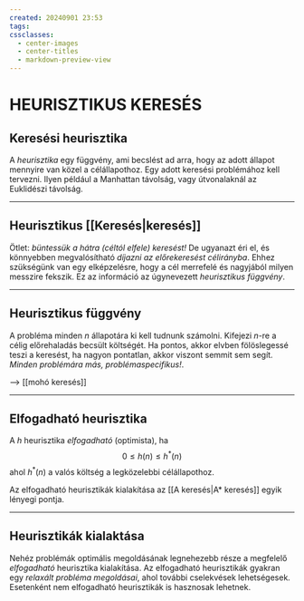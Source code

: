 ```yaml
---
created: 20240901 23:53
tags: 
cssclasses:
  - center-images
  - center-titles
  - markdown-preview-view
---
```

# HEURISZTIKUS KERESÉS
## Keresési heurisztika

A *heurisztika* egy függvény, ami becslést ad arra, hogy az adott állapot mennyire van közel a célállapothoz. Egy adott keresési problémához kell tervezni. Ilyen például a Manhattan távolság, vagy útvonalaknál az Euklidészi távolság.

---

## Heurisztikus [[Keresés|keresés]]

Ötlet: *büntessük a hátra (céltól elfele) keresést!*
De ugyanazt éri el, és könnyebben megvalósítható *díjazni az előrekeresést célirányba*.
Ehhez szükségünk van egy elképzelésre, hogy a cél merrefelé és nagyjából milyen messzire fekszik. Ez az információ az úgynevezett *heurisztikus függvény*.

---

## Heurisztikus függvény

A probléma minden *n* állapotára ki kell tudnunk számolni. Kifejezi *n*-re a célig előrehaladás becsült költségét. Ha pontos, akkor elvben fölöslegessé teszi a keresést, ha nagyon pontatlan, akkor viszont semmit sem segít. *Minden problémára más, problémaspecifikus!*.

--> [[mohó keresés]]

---

## Elfogadható heurisztika

A *h* heurisztika *elfogadható* (optimista), ha $$
0 \leq h(n) \leq h^*(n)
$$ahol $h^*(n)$ a valós költség a legközelebbi célállapothoz.

Az elfogadható heurisztikák kialakítása az [[A keresés|A* keresés]] egyik lényegi pontja.

---

## Heurisztikák kialaktása

Nehéz problémák optimális megoldásának legnehezebb része a megfelelő *elfogadható* heurisztika kialakítása. Az elfogadható heurisztikák gyakran egy *relaxált probléma megoldásai*, ahol további cselekvések lehetségesek. Esetenként nem elfogadható heurisztikák is hasznosak lehetnek.